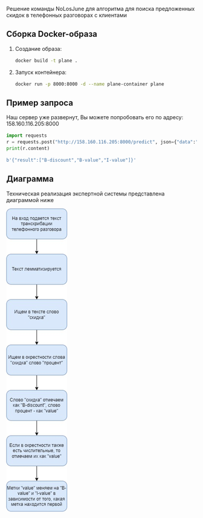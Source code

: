 Решение команды NoLosJune для алгоритма для поиска предложенных скидок в телефонных разговорах с клиентами

## Сборка Docker-образа

1. Создание образа:
   ```bash
   docker build -t plane .
   ```
3. Запуск контейнера:
   ```bash
   docker run -p 8000:8000 -d --name plane-container plane
   ```

## Пример запроса

Наш сервер уже развернут, Вы можете попробовать его по адресу: 158.160.116.205:8000

```python
import requests
r = requests.post("http://158.160.116.205:8000/predict", json={"data":"скидка два процента"})
print(r.content)
```

```python
b'{"result":["B-discount","B-value","I-value"]}'
```

## Диаграмма

Техническая реализация экспертной системы представлена диаграммой ниже

![diagram](pictures/diagram.jpg)

